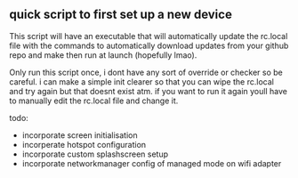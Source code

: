 ## quick script to first set up a new device

This script will have an executable that will automatically update the rc.local file with the commands to automatically download updates from your github repo and make then run at launch (hopefully lmao).

Only run this script once, i dont have any sort of override or checker so be careful. i can make a simple init clearer so that you can wipe the rc.local and try again but that doesnt exist atm. if you want to run it again youll have to manually edit the rc.local file and change it.

todo:
  - incorporate screen initialisation
  - incorperate hotspot configuration
  - incorporate custom splashscreen setup
  - incorporate networkmanager config of managed mode on wifi adapter
